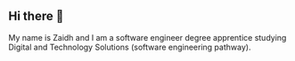 ## Hi there 👋

My name is Zaidh and I am a software engineer degree apprentice studying Digital and Technology Solutions (software engineering pathway).

